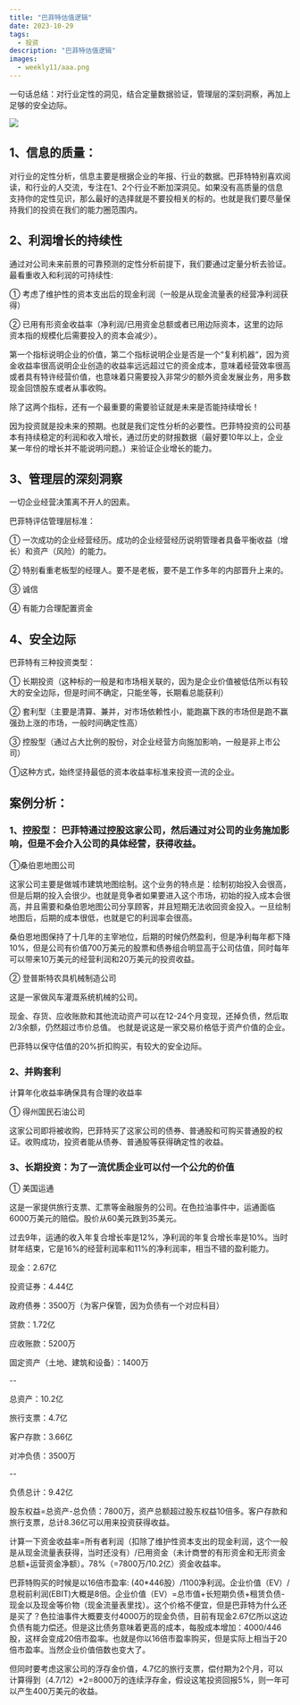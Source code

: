 ```yaml
---
title: "巴菲特估值逻辑"
date: 2023-10-29
tags:
  - 投资 
description: "巴菲特估值逻辑"
images:
  - weekly11/aaa.png
---
```


一句话总结：对行业定性的洞见，结合定量数据验证，管理层的深刻洞察，再加上足够的安全边际。

![](aaa.png)

## 1、信息的质量：

对行业的定性分析，信息主要是根据企业的年报、行业的数据。巴菲特特别喜欢阅读，和行业的人交流，专注在1、2个行业不断加深洞见。如果没有高质量的信息支持你的定性见识，那么最好的选择就是不要投相关的标的。也就是我们要尽量保持我们的投资在我们的能力圈范围内。



## 2、利润增长的持续性

通过对公司未来前景的可靠预测的定性分析前提下，我们要通过定量分析去验证。最看重收入和利润的可持续性:



① 考虑了维护性的资本支出后的现金利润（一般是从现金流量表的经营净利润获得）

② 已用有形资金收益率（净利润/已用资金总额或者已用边际资本，这里的边际资本指的规模化后需要投入的资本会减少）。

第一个指标说明企业的价值，第二个指标说明企业是否是一个“复利机器“，因为资金收益率很高说明企业创造的收益率远远超过它的资金成本，意味着经营效率很高或者具有特许经营价值，也意味着只需要投入非常少的额外资金发展业务，用多数现金回馈股东或者从事收购。


除了这两个指标，还有一个最重要的需要验证就是未来是否能持续增长！


因为投资就是投未来的预期。也就是我们定性分析的必要性。巴菲特投资的公司基本有持续稳定的利润和收入增长，通过历史的财报数据（最好要10年以上，企业某一年份的增长并不能说明问题。）来验证企业增长的能力。



## 3、管理层的深刻洞察

一切企业经营决策离不开人的因素。



巴菲特评估管理层标准：

① 一次成功的企业经营经历。成功的企业经营经历说明管理者具备平衡收益（增长）和资产（风险）的能力。

② 特别看重老板型的经理人。要不是老板，要不是工作多年的内部晋升上来的。

③ 诚信

④ 有能力合理配置资金



## 4、安全边际

巴菲特有三种投资类型：

① 长期投资（这种标的一般是和市场相关联的，因为是企业价值被低估所以有较大的安全边际，但是时间不确定，只能坐等，长期看总能获利）

② 套利型（主要是清算、兼并，对市场依赖性小，能跑赢下跌的市场但是跑不赢强劲上涨的市场，一般时间确定性高）

③ 控股型（通过占大比例的股份，对企业经营方向施加影响，一般是非上市公司）



①这种方式，始终坚持最低的资本收益率标准来投资一流的企业。



## 案例分析：

### 1、控股型： 巴菲特通过控股这家公司，然后通过对公司的业务施加影响，但是不会介入公司的具体经营，获得收益。



①桑伯恩地图公司

这家公司主要是做城市建筑地图绘制。这个业务的特点是：绘制初始投入会很高，但是后期的投入会很少。也就是竞争者如果要进入这个市场，初始的投入成本会很高，并且需要和桑伯恩地图公司分享顾客，并且短期无法收回资金投入。一旦绘制地图后，后期的成本很低，也就是它的利润率会很高。



桑伯恩地图保持了十几年的主宰地位，后期的时候仍然盈利，但是净利每年都下降10%，但是公司有价值700万美元的股票和债券组合明显高于公司估值，同时每年可以带来10万美元的经营利润和20万美元的投资收益。

② 登普斯特农具机械制造公司

这是一家做风车灌溉系统机械的公司。



现金、存货、应收账款和其他流动资产可以在12-24个月变现，还掉负债，然后取2/3余额，仍然超过市价总值。 也就是说这是一家交易价格低于资产价值的企业。



巴菲特以保守估值的20%折扣购买，有较大的安全边际。



### 2、并购套利

计算年化收益率确保具有合理的收益率



① 得州国民石油公司

这家公司即将被收购，巴菲特买了这家公司的债券、普通股和可购买普通股的权证。收购成功，投资者能从债券、普通股等获得确定性的收益。



### 3、长期投资：为了一流优质企业可以付一个公允的价值



① 美国运通

这是一家提供旅行支票、汇票等金融服务的公司。在色拉油事件中，运通面临6000万美元的赔偿。股价从60美元跌到35美元。



过去9年，运通的收入年复合增长率是12%，净利润的年复合增长率是10%。当时财年结束，它是16%的经营利润率和11%的净利润率，相当不错的盈利能力。



现金：2.67亿

投资证券：4.44亿

政府债券：3500万（为客户保管，因为负债有一个对应科目）

贷款：1.72亿

应收账款：5200万

固定资产（土地、建筑和设备）：1400万

--

总资产：10.2亿



旅行支票：4.7亿

客户存款：3.66亿

对冲负债：3500万

--

负债总计：9.42亿

股东权益=总资产-总负债：7800万，资产总额超过股东权益10倍多。客户存款和旅行支票，总计8.36亿可以用来投资获得收益。

计算一下资金收益率=所有者利润（扣除了维护性资本支出的现金利润，这个一般是从现金流量表获得，当时还没有）/已用资金（未计商誉的有形资金和无形资金总额+运营资金净额）。78%（=7800万/10.2亿）资金收益率。


巴菲特购买的时候是以16倍市盈率: (40*446股）/1100净利润。企业价值（EV）/息税前利润(EBIT)大概是8倍。企业价值（EV）=总市值+长短期负债+租赁负债-现金以及现金等价物（现金流量表里找）。这个价格不便宜，但是巴菲特为什么还是买了？色拉油事件大概要支付4000万的现金负债，目前有现金2.67亿所以这边负债有能力偿还。但是这比债务意味着更高的成本，每股成本增加：4000/446股，这样会变成20倍市盈率。也就是你以16倍市盈率购买，但是实际上相当于20倍市盈率。当然企业价值倍数也变大了。


但同时要考虑这家公司的浮存金价值，4.7亿的旅行支票，偿付期为2个月，可以计算得到（4.7/12）*2=8000万的连续浮存金，假设这笔投资回报5%，则一年可以产生400万美元的收益。
